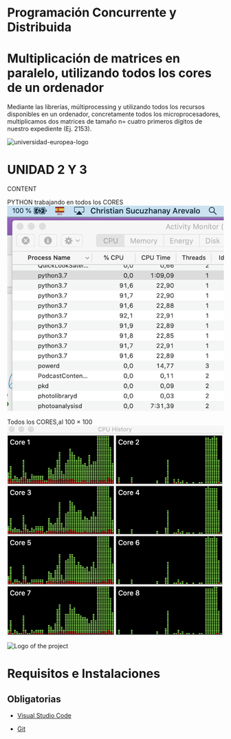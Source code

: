 # Programación Concurrente y Distribuida #
# Multiplicación de matrices en paralelo, utilizando todos los cores de un ordenador
Mediante las librerías, múltiprocessing y utilizando todos los recursos disponibles en un ordenador, concretamente todos los microprocesadores, multiplicamos dos matrices de tamaño n= cuatro primeros dígitos de nuestro expediente (Ej. 2153).

![universidad-europea-logo](https://user-images.githubusercontent.com/17354471/218064896-b8411ee7-5cec-4e97-8a71-216a4e6f3bf4.png)


# UNIDAD 2 Y 3 #
CONTENT

PYTHON trabajando en todos los CORES
 ![Design](https://github.com/sukuzhanay/multicore-multiprocessing/blob/main/python%20trabajando%20en%20paralelo.png)

Todos los CORES,al 100 × 100
![Todos los cores](https://github.com/sukuzhanay/multicore-multiprocessing/blob/main/todos%20los%20cores%20multiplicando.png)

![Logo of the project](https://github.com/sukuzhanay/tfginder/blob/main/UEM-logo.png)

# Requisitos e Instalaciones

## Obligatorias

* [Visual Studio Code](https://code.visualstudio.com/)


* [Git](https://git-scm.com/)


